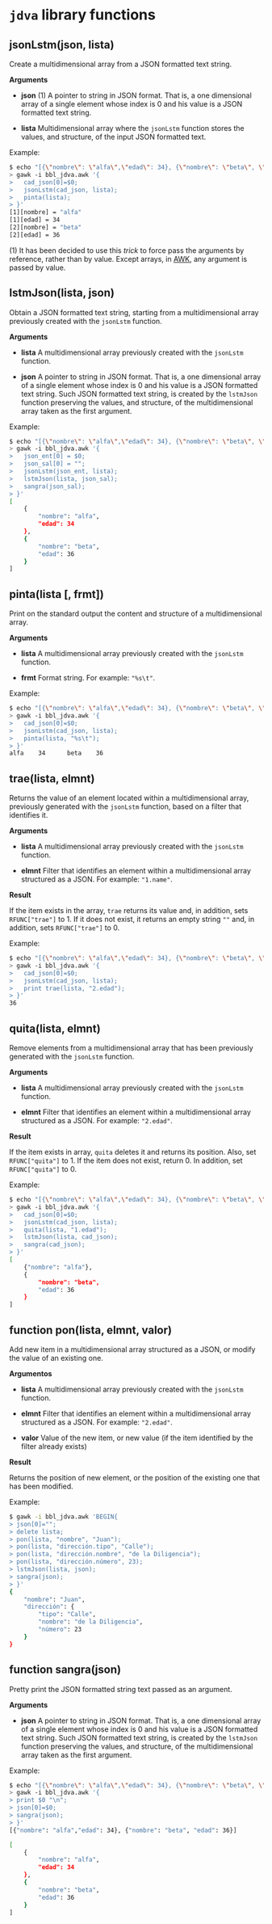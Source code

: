 # `jdva` library functions

## jsonLstm(json, lista)

Create a multidimensional array from a JSON formatted text string.

**Arguments**

* **json** (1) A pointer to string in JSON format. That is, a one dimensional array of a single element whose index is 0 and his value is a JSON formatted text string.

* **lista** Multidimensional array where the `jsonLstm` function stores the values, and structure, of the input JSON formatted text.

Example:

```bash
$ echo "[{\"nombre\": \"alfa\",\"edad\": 34}, {\"nombre\": \"beta\", \"edad\": 36}]" |
> gawk -i bbl_jdva.awk '{
>   cad_json[0]=$0;
>   jsonLstm(cad_json, lista);
>   pinta(lista);
> }'
[1][nombre] = "alfa"
[1][edad] = 34
[2][nombre] = "beta"
[2][edad] = 36
```

(1) It has been decided to use this _trick_ to force pass the arguments by reference, rather than by value. Except arrays, in [AWK](https://www.gnu.org/software/gawk/manual/gawk.html), any argument is passed by value.

## lstmJson(lista, json)

Obtain a JSON formatted text string, starting from a multidimensional array previously created with the `jsonLstm` function.

**Arguments**

* **lista** A multidimensional array previously created with the `jsonLstm` function.

* **json** A pointer to string in JSON format. That is, a one dimensional array of a single element whose index is 0 and his value is a JSON formatted text string. Such JSON formatted text string, is created by the `lstmJson` function preserving the values, and structure, of the multidimensional array taken as the first argument.

Example:

```bash
$ echo "[{\"nombre\": \"alfa\",\"edad\": 34}, {\"nombre\": \"beta\", \"edad\": 36}]" |
> gawk -i bbl_jdva.awk '{
>   json_ent[0] = $0;
>   json_sal[0] = "";
>   jsonLstm(json_ent, lista);
>   lstmJson(lista, json_sal);
>   sangra(json_sal);
> }'
[
    {
        "nombre": "alfa",
        "edad": 34
    },
    {
        "nombre": "beta",
        "edad": 36
    }
]
```

## pinta(lista [, frmt])

Print on the standard output the content and structure of a multidimensional array.

**Arguments**

* **lista** A multidimensional array previously created with the `jsonLstm` function.

* **frmt** Format string. For example: `"%s\t"`.

Example:

```bash
$ echo "[{\"nombre\": \"alfa\",\"edad\": 34}, {\"nombre\": \"beta\", \"edad\": 36}]" |
> gawk -i bbl_jdva.awk '{
>   cad_json[0]=$0;
>   jsonLstm(cad_json, lista);
>   pinta(lista, "%s\t");
> }'
alfa    34      beta    36
```

## trae(lista, elmnt)

Returns the value of an element located within a multidimensional array, previously generated with the `jsonLstm` function, based on a filter that identifies it.

**Arguments**

* **lista** A multidimensional array previously created with the `jsonLstm` function.

* **elmnt** Filter that identifies an element within a multidimensional array structured as a JSON. For example: `"1.name"`.

**Result**

If the item exists in the array, `trae` returns its value and, in addition, sets `RFUNC["trae"]` to 1. If it does not exist, it returns an empty string `""` and, in addition, sets `RFUNC["trae"]` to 0.

Example:

```bash
$ echo "[{\"nombre\": \"alfa\",\"edad\": 34}, {\"nombre\": \"beta\", \"edad\": 36}]" |
> gawk -i bbl_jdva.awk '{
>   cad_json[0]=$0;
>   jsonLstm(cad_json, lista);
>   print trae(lista, "2.edad");
> }'
36
```

## quita(lista, elmnt)

Remove elements from a multidimensional array that has been previously generated with the `jsonLstm` function.

**Arguments**

* **lista** A multidimensional array previously created with the `jsonLstm` function.

* **elmnt** Filter that identifies an element within a multidimensional array structured as a JSON. For example: `"2.edad"`.

**Result**

If the item exists in array, `quita` deletes it and returns its position. Also, set `RFUNC["quita"]` to 1. If the item does not exist, return 0. In addition, set `RFUNC["quita"]` to 0.

Example:

```bash
$ echo "[{\"nombre\": \"alfa\",\"edad\": 34}, {\"nombre\": \"beta\", \"edad\": 36}]" |
> gawk -i bbl_jdva.awk '{
>   cad_json[0]=$0;
>   jsonLstm(cad_json, lista);
>   quita(lista, "1.edad");
>   lstmJson(lista, cad_json);
>   sangra(cad_json);
> }'
[
    {"nombre": "alfa"},
    {
        "nombre": "beta",
        "edad": 36
    }
]
```

## function pon(lista, elmnt, valor)

Add new item in a multidimensional array structured as a JSON, or modify the value of an existing one.

**Argumentos**

* **lista** A multidimensional array previously created with the `jsonLstm` function.

* **elmnt** Filter that identifies an element within a multidimensional array structured as a JSON. For example: `"2.edad"`.

* **valor** Value of the new item, or new value (if the item identified by the filter already exists)

**Result**

Returns the position of new element, or the position of the existing one that has been modified.

Example:

```bash
$ gawk -i bbl_jdva.awk 'BEGIN{
> json[0]="";
> delete lista;
> pon(lista, "nombre", "Juan");
> pon(lista, "dirección.tipo", "Calle");
> pon(lista, "dirección.nombre", "de la Diligencia");
> pon(lista, "dirección.número", 23);
> lstmJson(lista, json);
> sangra(json);
> }'
{
    "nombre": "Juan",
    "dirección": {
        "tipo": "Calle",
        "nombre": "de la Diligencia",
        "número": 23
    }
}
```

## function sangra(json)

Pretty print the JSON formatted string text passed as an argument.

**Arguments**

* **json** A pointer to string in JSON format. That is, a one dimensional array of a single element whose index is 0 and his value is a JSON formatted text string. Such JSON formatted text string, is created by the `lstmJson` function preserving the values, and structure, of the multidimensional array taken as the first argument.

Example:

```bash
$ echo "[{\"nombre\": \"alfa\",\"edad\": 34}, {\"nombre\": \"beta\", \"edad\": 36}]" |
> gawk -i bbl_jdva.awk '{
> print $0 "\n";
> json[0]=$0;
> sangra(json);
> }'
[{"nombre": "alfa","edad": 34}, {"nombre": "beta", "edad": 36}]

[
    {
        "nombre": "alfa",
        "edad": 34
    },
    {
        "nombre": "beta",
        "edad": 36
    }
]
```
